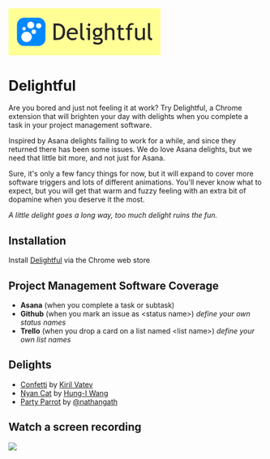 <img src="https://github.com/paulMrG2/delightful/blob/master/assets/img/delightful-logo-horizontal-yellow-bg.svg?raw=true" width="300">

# Delightful

Are you bored and just not feeling it at work? Try Delightful, a Chrome extension that will brighten your day with delights when you complete a task in your project management software.

Inspired by Asana delights failing to work for a while, and since they returned there has been some issues. We do love Asana delights, but we need that little bit more, and not just for Asana.

Sure, it's only a few fancy things for now, but it will expand to cover more software triggers and lots of different animations. You'll never know what to expect, but you will get that warm and fuzzy feeling with an extra bit of dopamine when you deserve it the most.

_A little delight goes a long way, too much delight ruins the fun._

## Installation
Install [Delightful](https://chrome.google.com/webstore/detail/delightful/lcpnconeejbcokkmdmlkhenjnkdcioji) via the Chrome web store

## Project Management Software Coverage
- **Asana** (when you complete a task or subtask)
- **Github** (when you mark an issue as \<status name\>) _define your own status names_
- **Trello** (when you drop a card on a list named \<list name\>) _define your own list names_

## Delights
- [Confetti](https://github.com/catdad/canvas-confetti) by [Kiril Vatev](https://github.com/catdad)
- [Nyan Cat](https://github.com/Gowee/nyancat-svg) by [Hung-I Wang](https://github.com/Gowee)
- [Party Parrot](https://codepen.io/nathangath/pen/RgvzVY/) by [@nathangath](https://codepen.io/nathangath)

## Watch a screen recording
[<img src="https://img.youtube.com/vi/XHvM0rBabkA/maxresdefault.jpg" width="50%">](https://youtu.be/XHvM0rBabkA)